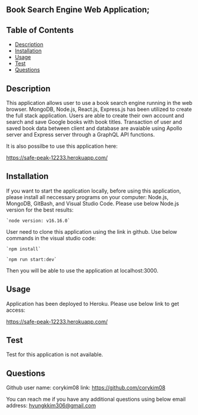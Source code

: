 ## Book Search Engine Web Application;


  ## Table of Contents
  * [Description](#description)
  * [Installation](#installation)
  * [Usage](#usage)
  * [Test](#test)
  * [Questions](#questions)
  
  ## Description
  This application allows user to use a book search engine running in the web browser. MongoDB, Node.js, React.js, Express.js has been utilized to create the full stack application. Users are able to create their own account and search and save Google books with book titles. Transaction of user and saved book data between client and database are avaiable using Apollo server and Express server through a GraphQL API functions.
  
  It is also possilbe to use this application here:

  https://safe-peak-12233.herokuapp.com/


  ## Installation
  If you want to start the application locally, before using this application, please install all neccessary programs on your computer: Node.js, MongoDB, GitBash, and Visual Studio Code. Please use below Node.js version for the best results:

    `node version: v16.16.0`
  
  User need to clone this application using the link in github. Use below commands in the visual studio code:

    `npm install`
   
    `npm run start:dev`
  
  Then you will be able to use the application at localhost:3000.

  ## Usage
  Application has been deployed to Heroku. Please use below link to get access:
  
  https://safe-peak-12233.herokuapp.com/

  ## Test
  Test for this application is not available.

  ## Questions
  Github user name: corykim08
  link: https://github.com/corykim08

  You can reach me if you have any additional questions using below email address:
    hyungkkim306@gmail.com